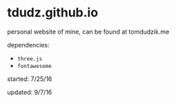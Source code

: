 # tdudz.github.io
personal website of mine, can be found at tomdudzik.me

dependencies:
* `three.js`
* `fontawesome`

started: 7/25/16

updated: 9/7/16
